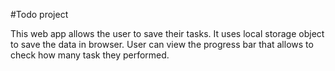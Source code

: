 #Todo project 

This web app allows the user to save their tasks.
It uses local storage object to save the data in browser.
User can view the progress bar that allows to check how many task they performed.
